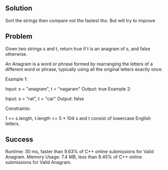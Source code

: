 ## Solution 
Sort the strings then compare not the fastest tho. But will try to improve

## Problem

Given two strings s and t, return true if t is an anagram of s, and false otherwise.

An Anagram is a word or phrase formed by rearranging the letters of a different word or phrase, typically using all the original letters exactly once.

 

Example 1:

Input: s = "anagram", t = "nagaram"
Output: true
Example 2:

Input: s = "rat", t = "car"
Output: false
 

Constraints:

1 <= s.length, t.length <= 5 * 104
s and t consist of lowercase English letters.

## Success

Runtime: 30 ms, faster than 9.63% of C++ online submissions for Valid Anagram.
Memory Usage: 7.4 MB, less than 9.45% of C++ online submissions for Valid Anagram.